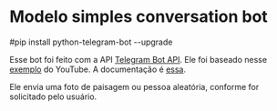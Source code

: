 # Modelo simples conversation bot
#pip install python-telegram-bot --upgrade

Esse bot foi feito com a API [Telegram Bot API](https://core.telegram.org/bots/api). Ele foi baseado nesse [exemplo](https://www.youtube.com/watch?v=5qzsKXxElQ4) do YouTube. A documentação é [essa](https://docs.python-telegram-bot.org/en/latest/index.html). 

Ele envia uma foto de paisagem ou pessoa aleatória, conforme for solicitado pelo usuário. 
